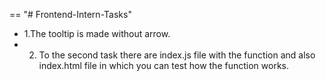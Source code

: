 == "# Frontend-Intern-Tasks"  
  
* 1.The tooltip is made without arrow.
* 2. To the second task there are index.js file with the function and also index.html file in which you can test how the function works.
